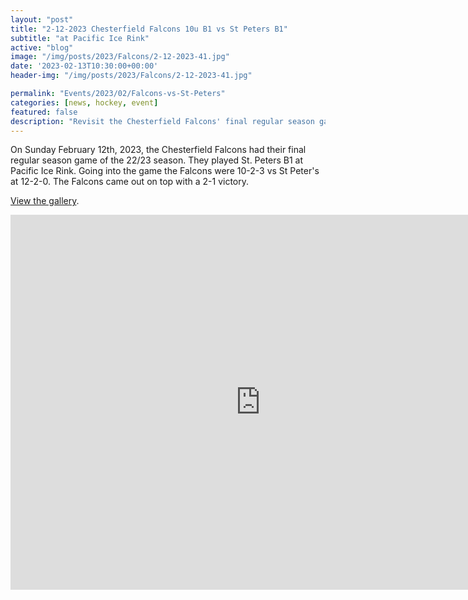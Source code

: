 ```yaml
---
layout: "post"
title: "2-12-2023 Chesterfield Falcons 10u B1 vs St Peters B1"
subtitle: "at Pacific Ice Rink"
active: "blog"
image: "/img/posts/2023/Falcons/2-12-2023-41.jpg"
date: '2023-02-13T10:30:00+00:00'
header-img: "/img/posts/2023/Falcons/2-12-2023-41.jpg"

permalink: "Events/2023/02/Falcons-vs-St-Peters"
categories: [news, hockey, event]
featured: false
description: "Revisit the Chesterfield Falcons' final regular season game of 22/23, where they triumphed over St. Peter's with a 2-1 victory."
---
```

On Sunday February 12th, 2023, the Chesterfield Falcons had their final regular season game of the 22/23 season. They played St. Peters B1 at Pacific Ice Rink. Going into the game the Falcons were 10-2-3 vs St Peter's at 12-2-0. The Falcons came out on top with a 2-1 victory.

[View the gallery](https://photos.rainbowmarks.com/2023/Hockey/22-23-Falcons-10U-B1/2-12-2023-vs-St-Peters).

<iframe src="https://photos.rainbowmarks.com/frame/slideshow?key=c7WwL6&speed=3&transition=fade&autoStart=1&captions=0&navigation=0&playButton=0&randomize=0&transitionSpeed=2" width="800" height="600" frameborder="no" scrolling="no"></iframe>
